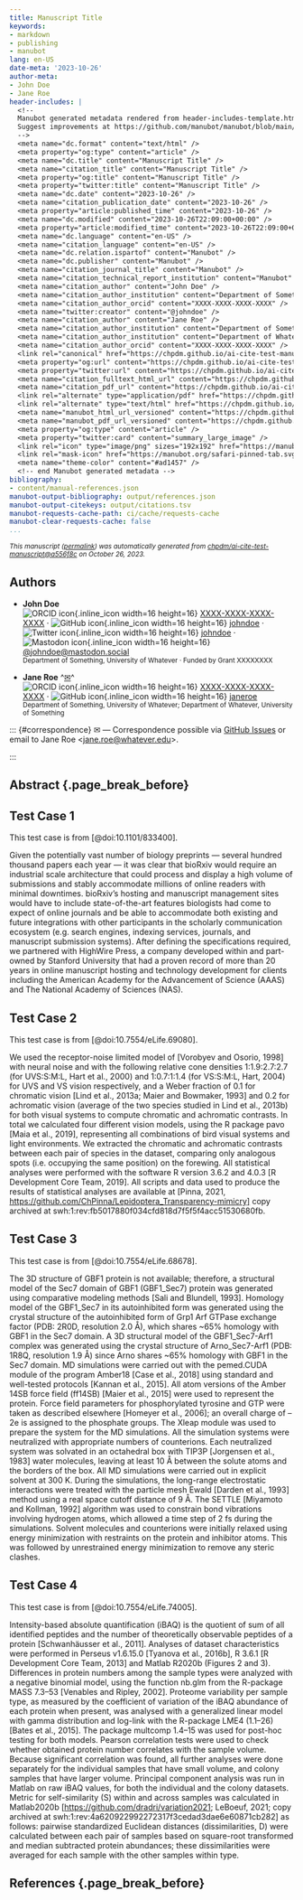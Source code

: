 ```yaml
---
title: Manuscript Title
keywords:
- markdown
- publishing
- manubot
lang: en-US
date-meta: '2023-10-26'
author-meta:
- John Doe
- Jane Roe
header-includes: |
  <!--
  Manubot generated metadata rendered from header-includes-template.html.
  Suggest improvements at https://github.com/manubot/manubot/blob/main/manubot/process/header-includes-template.html
  -->
  <meta name="dc.format" content="text/html" />
  <meta property="og:type" content="article" />
  <meta name="dc.title" content="Manuscript Title" />
  <meta name="citation_title" content="Manuscript Title" />
  <meta property="og:title" content="Manuscript Title" />
  <meta property="twitter:title" content="Manuscript Title" />
  <meta name="dc.date" content="2023-10-26" />
  <meta name="citation_publication_date" content="2023-10-26" />
  <meta property="article:published_time" content="2023-10-26" />
  <meta name="dc.modified" content="2023-10-26T22:09:00+00:00" />
  <meta property="article:modified_time" content="2023-10-26T22:09:00+00:00" />
  <meta name="dc.language" content="en-US" />
  <meta name="citation_language" content="en-US" />
  <meta name="dc.relation.ispartof" content="Manubot" />
  <meta name="dc.publisher" content="Manubot" />
  <meta name="citation_journal_title" content="Manubot" />
  <meta name="citation_technical_report_institution" content="Manubot" />
  <meta name="citation_author" content="John Doe" />
  <meta name="citation_author_institution" content="Department of Something, University of Whatever" />
  <meta name="citation_author_orcid" content="XXXX-XXXX-XXXX-XXXX" />
  <meta name="twitter:creator" content="@johndoe" />
  <meta name="citation_author" content="Jane Roe" />
  <meta name="citation_author_institution" content="Department of Something, University of Whatever" />
  <meta name="citation_author_institution" content="Department of Whatever, University of Something" />
  <meta name="citation_author_orcid" content="XXXX-XXXX-XXXX-XXXX" />
  <link rel="canonical" href="https://chpdm.github.io/ai-cite-test-manuscript/" />
  <meta property="og:url" content="https://chpdm.github.io/ai-cite-test-manuscript/" />
  <meta property="twitter:url" content="https://chpdm.github.io/ai-cite-test-manuscript/" />
  <meta name="citation_fulltext_html_url" content="https://chpdm.github.io/ai-cite-test-manuscript/" />
  <meta name="citation_pdf_url" content="https://chpdm.github.io/ai-cite-test-manuscript/manuscript.pdf" />
  <link rel="alternate" type="application/pdf" href="https://chpdm.github.io/ai-cite-test-manuscript/manuscript.pdf" />
  <link rel="alternate" type="text/html" href="https://chpdm.github.io/ai-cite-test-manuscript/v/a556f8c5c07f38aa249540c66dbf91e998bc0fa0/" />
  <meta name="manubot_html_url_versioned" content="https://chpdm.github.io/ai-cite-test-manuscript/v/a556f8c5c07f38aa249540c66dbf91e998bc0fa0/" />
  <meta name="manubot_pdf_url_versioned" content="https://chpdm.github.io/ai-cite-test-manuscript/v/a556f8c5c07f38aa249540c66dbf91e998bc0fa0/manuscript.pdf" />
  <meta property="og:type" content="article" />
  <meta property="twitter:card" content="summary_large_image" />
  <link rel="icon" type="image/png" sizes="192x192" href="https://manubot.org/favicon-192x192.png" />
  <link rel="mask-icon" href="https://manubot.org/safari-pinned-tab.svg" color="#ad1457" />
  <meta name="theme-color" content="#ad1457" />
  <!-- end Manubot generated metadata -->
bibliography:
- content/manual-references.json
manubot-output-bibliography: output/references.json
manubot-output-citekeys: output/citations.tsv
manubot-requests-cache-path: ci/cache/requests-cache
manubot-clear-requests-cache: false
...
```







<small><em>
This manuscript
([permalink](https://chpdm.github.io/ai-cite-test-manuscript/v/a556f8c5c07f38aa249540c66dbf91e998bc0fa0/))
was automatically generated
from [chpdm/ai-cite-test-manuscript@a556f8c](https://github.com/chpdm/ai-cite-test-manuscript/tree/a556f8c5c07f38aa249540c66dbf91e998bc0fa0)
on October 26, 2023.
</em></small>



## Authors



+ **John Doe**
  <br>
    ![ORCID icon](images/orcid.svg){.inline_icon width=16 height=16}
    [XXXX-XXXX-XXXX-XXXX](https://orcid.org/XXXX-XXXX-XXXX-XXXX)
    · ![GitHub icon](images/github.svg){.inline_icon width=16 height=16}
    [johndoe](https://github.com/johndoe)
    · ![Twitter icon](images/twitter.svg){.inline_icon width=16 height=16}
    [johndoe](https://twitter.com/johndoe)
    · ![Mastodon icon](images/mastodon.svg){.inline_icon width=16 height=16}
    [\@johndoe@mastodon.social](https://mastodon.social/@johndoe)
    <br>
  <small>
     Department of Something, University of Whatever
     · Funded by Grant XXXXXXXX
  </small>

+ **Jane Roe**
  ^[✉](#correspondence)^<br>
    ![ORCID icon](images/orcid.svg){.inline_icon width=16 height=16}
    [XXXX-XXXX-XXXX-XXXX](https://orcid.org/XXXX-XXXX-XXXX-XXXX)
    · ![GitHub icon](images/github.svg){.inline_icon width=16 height=16}
    [janeroe](https://github.com/janeroe)
    <br>
  <small>
     Department of Something, University of Whatever; Department of Whatever, University of Something
  </small>


::: {#correspondence}
✉ — Correspondence possible via [GitHub Issues](https://github.com/chpdm/ai-cite-test-manuscript/issues)
or email to
Jane Roe \<jane.roe@whatever.edu\>.


:::


## Abstract {.page_break_before}




## Test Case 1

This test case is from [@doi:10.1101/833400].

Given the potentially vast number of biology preprints — several hundred thousand papers each year — it was clear that bioRxiv would require an industrial scale architecture that could process and display a high volume of submissions and stably accommodate millions of online readers with minimal downtimes.
bioRxiv’s hosting and manuscript management sites would have to include state-of-the-art features biologists had come to expect of online journals and be able to accommodate both existing and future integrations with other participants in the scholarly communication ecosystem (e.g. search engines, indexing services, journals, and manuscript submission systems).
After defining the specifications required, we partnered with HighWire Press, a company developed within and part-owned by Stanford University that had a proven record of more than 20 years in online manuscript hosting and technology development for clients including the American Academy for the Advancement of Science (AAAS) and The National Academy of Sciences (NAS).

## Test Case 2

This test case is from [@doi:10.7554/eLife.69080].

We used the receptor-noise limited model of [Vorobyev and Osorio, 1998] with neural noise and with the following relative cone densities 1:1.9:2.7:2.7 (for UVS:S:M:L, Hart et al., 2000) and 1:0.7:1:1.4 (for VS:S:M:L, Hart, 2004) for UVS and VS vision respectively, and a Weber fraction of 0.1 for chromatic vision [Lind et al., 2013a; Maier and Bowmaker, 1993] and 0.2 for achromatic vision (average of the two species studied in Lind et al., 2013b) for both visual systems to compute chromatic and achromatic contrasts.
In total we calculated four different vision models, using the R package pavo [Maia et al., 2019], representing all combinations of bird visual systems and light environments.
We extracted the chromatic and achromatic contrasts between each pair of species in the dataset, comparing only analogous spots (i.e. occupying the same position) on the forewing.
All statistical analyses were performed with the software R version 3.6.2 and 4.0.3 [R Development Core Team, 2019].
All scripts and data used to produce the results of statistical analyses are available at [Pinna, 2021, https://github.com/ChPinna/Lepidoptera_Transparency-mimicry] copy archived at swh:1:rev:fb5017880f034cfd818d7f5f5f4acc51530680fb.</p>

## Test Case 3

This test case is from [@doi:10.7554/eLife.68678].

The 3D structure of GBF1 protein is not available; therefore, a structural model of the Sec7 domain of GBF1 (GBF1_Sec7) protein was generated using comparative modeling methods [Sali and Blundell, 1993].
Homology model of the GBF1_Sec7 in its autoinhibited form was generated using the crystal structure of the autoinhibited form of Grp1 Arf GTPase exchange factor (PDB: 2R0D, resolution 2.0 Å), which shares ~65% homology with GBF1 in the Sec7 domain.
A 3D structural model of the GBF1_Sec7-Arf1 complex was generated using the crystal structure of Arno_Sec7-Arf1 (PDB: 1R8Q, resolution 1.9 Å) since Arno shares ~65% homology with GBF1 in the Sec7 domain.
MD simulations were carried out with the pemed.CUDA module of the program Amber18 [Case et al., 2018] using standard and well-tested protocols [Kannan et al., 2015].
All atom versions of the Amber 14SB force field (ff14SB) [Maier et al., 2015] were used to represent the protein.
Force field parameters for phosphorylated tyrosine and GTP were taken as described elsewhere [Homeyer et al., 2006]; an overall charge of –2e is assigned to the phosphate groups.
The Xleap module was used to prepare the system for the MD simulations.
All the simulation systems were neutralized with appropriate numbers of counterions.
Each neutralized system was solvated in an octahedral box with TIP3P [Jorgensen et al., 1983] water molecules, leaving at least 10 Å between the solute atoms and the borders of the box.
All MD simulations were carried out in explicit solvent at 300 K.
During the simulations, the long-range electrostatic interactions were treated with the particle mesh Ewald [Darden et al., 1993] method using a real space cutoff distance of 9 Å.
The SETTLE [Miyamoto and Kollman, 1992] algorithm was used to constrain bond vibrations involving hydrogen atoms, which allowed a time step of 2 fs during the simulations.
Solvent molecules and counterions were initially relaxed using energy minimization with restraints on the protein and inhibitor atoms.
This was followed by unrestrained energy minimization to remove any steric clashes.

## Test Case 4

This test case is from [@doi:10.7554/eLife.74005].

Intensity-based absolute quantification (iBAQ) is the quotient of sum of all identified peptides and the number of theoretically observable peptides of a protein [Schwanh&#x000e4;usser et al., 2011].
Analyses of dataset characteristics were performed in Perseus v1.6.15.0 [Tyanova et al., 2016b], R 3.6.1 [R Development Core Team, 2013] and Matlab R2020b (Figures 2 and 3).
Differences in protein numbers among the sample types were analyzed with a negative binomial model, using the function nb.glm from the R-package MASS 7.3&#x02013;53 [Venables and Ripley, 2002].
Proteome variability per sample type, as measured by the coefficient of variation of the iBAQ abundance of each protein when present, was analysed with a generalized linear model with gamma distribution and log-link with the R-package LME4 (1.1&#x02013;26) [Bates et al., 2015].
The package multcomp 1.4&#x02013;15 was used for post-hoc testing for both models.
Pearson correlation tests were used to check whether obtained protein number correlates with the sample volume.
Because significant correlation was found, all further analyses were done separately for the individual samples that have small volume, and colony samples that have larger volume.
Principal component analysis was run in Matlab on raw iBAQ values, for both the individual and the colony datasets.
Metric for self-similarity (S) within and across samples was calculated in Matlab2020b [https://github.com/dradri/variation2021; LeBoeuf, 2021; copy archived at swh:1:rev:4a620922992272317f3cedad3dae6e60871cb282] as follows: pairwise standardized Euclidean distances (dissimilarities, D) were calculated between each pair of samples based on square-root transformed and median subtracted protein abundances; these dissimilarities were averaged for each sample with the other samples within type.


## References {.page_break_before}

<!-- Explicitly insert bibliography here -->
<div id="refs"></div>


